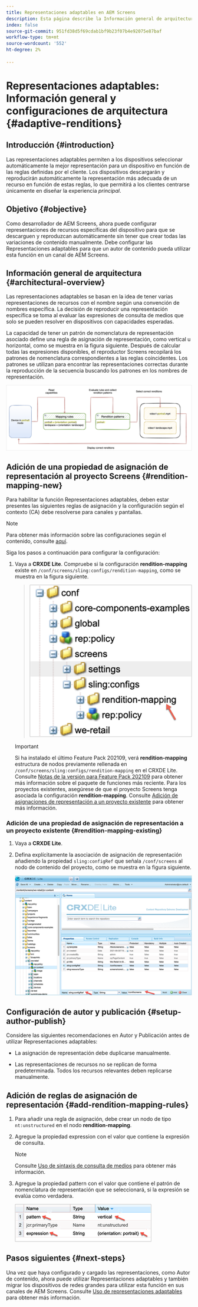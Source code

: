 ```yaml
---
title: Representaciones adaptables en AEM Screens
description: Esta página describe la Información general de arquitectura y las configuraciones para representaciones adaptables en AEM Screens.
index: false
source-git-commit: 951fd38d5f69cdab1bf9b23f07b4e92075e87baf
workflow-type: tm+mt
source-wordcount: '552'
ht-degree: 2%

---
```



# Representaciones adaptables: Información general y configuraciones de arquitectura {#adaptive-renditions}

## Introducción {#introduction}

Las representaciones adaptables permiten a los dispositivos seleccionar automáticamente la mejor representación para un dispositivo en función de las reglas definidas por el cliente. Los dispositivos descargarán y reproducirán automáticamente la representación más adecuada de un recurso en función de estas reglas, lo que permitirá a los clientes centrarse únicamente en diseñar la experiencia *principal*.

## Objetivo {#objective}

Como desarrollador de AEM Screens, ahora puede configurar representaciones de recursos específicas del dispositivo para que se descarguen y reproduzcan automáticamente sin tener que crear todas las variaciones de contenido manualmente. Debe configurar las Representaciones adaptables para que un autor de contenido pueda utilizar esta función en un canal de AEM Screens.

## Información general de arquitectura {#architectural-overview}

Las representaciones adaptables se basan en la idea de tener varias representaciones de recursos con el nombre según una convención de nombres específica. La decisión de reproducir una representación específica se toma al evaluar las expresiones de consulta de medios que solo se pueden resolver en dispositivos con capacidades esperadas.

La capacidad de tener un patrón de nomenclatura de representación asociado define una regla de asignación de representación, como vertical u horizontal, como se muestra en la figura siguiente. Después de calcular todas las expresiones disponibles, el reproductor Screens recopilará los patrones de nomenclatura correspondientes a las reglas coincidentes. Los patrones se utilizan para encontrar las representaciones correctas durante la reproducción de la secuencia buscando los patrones en los nombres de representación.

![image](/help/user-guide/assets/adaptive-renditions/adaptive-renditions.png)

## Adición de una propiedad de asignación de representación al proyecto Screens {#rendition-mapping-new}

Para habilitar la función Representaciones adaptables, deben estar presentes las siguientes reglas de asignación y la configuración según el contexto (CA) debe resolverse para canales y pantallas.

>[!NOTE]
>Para obtener más información sobre las configuraciones según el contenido, consulte [aquí](https://sling.apache.org/documentation/bundles/context-aware-configuration/context-aware-configuration.html).

Siga los pasos a continuación para configurar la configuración:

1. Vaya a **CRXDE Lite**. Compruebe si la configuración **rendition-mapping** existe en `/conf/screens/sling:configs/rendition-mapping`, como se muestra en la figura siguiente.

   >![image](/help/user-guide/assets/adaptive-renditions/mapping-rules1.png)

   >[!IMPORTANT]
   >Si ha instalado el último Feature Pack 202109, verá **rendition-mapping** estructura de nodos previamente rellenada en `/conf/screens/sling:configs/rendition-mapping` en el CRXDE Lite. Consulte [Notas de la versión para Feature Pack 202109](/help/user-guide/release-notes-fp-202109.md) para obtener más información sobre el paquete de funciones más reciente.
   >Para los proyectos existentes, asegúrese de que el proyecto Screens tenga asociada la configuración **rendition-mapping**. Consulte [Adición de asignaciones de representación a un proyecto existente](#rendition-mapping-existing) para obtener más información.

### Adición de una propiedad de asignación de representación a un proyecto existente {#rendition-mapping-existing}

1. Vaya a **CRXDE Lite**.

1. Defina explícitamente la asociación de asignación de representación añadiendo la propiedad `sling:configRef` que señala `/conf/screens` al nodo de contenido del proyecto, como se muestra en la figura siguiente.

   ![image](/help/user-guide/assets/adaptive-renditions/renditon-mapping2.png)


## Configuración de autor y publicación {#setup-author-publish}

Considere las siguientes recomendaciones en Autor y Publicación antes de utilizar Representaciones adaptables:

* La asignación de representación debe duplicarse manualmente.

* Las representaciones de recursos no se replican de forma predeterminada. Todos los recursos relevantes deben replicarse manualmente.

## Adición de reglas de asignación de representación {#add-rendition-mapping-rules}

1. Para añadir una regla de asignación, debe crear un nodo de tipo `nt:unstructured` en el nodo **rendition-mapping**.

1. Agregue la propiedad expression con el valor que contiene la expresión de consulta.

   >[!NOTE]
   >Consulte [Uso de sintaxis de consulta de medios](https://developer.mozilla.org/en-US/docs/Web/CSS/Media_Queries/Using_media_queries) para obtener más información.

1. Agregue la propiedad pattern con el valor que contiene el patrón de nomenclatura de representación que se seleccionará, si la expresión se evalúa como verdadera.

   ![image](/help/user-guide/assets/adaptive-renditions/mapping-rules4.png)


## Pasos siguientes {#next-steps}

Una vez que haya configurado y cargado las representaciones, como Autor de contenido, ahora puede utilizar Representaciones adaptables y también migrar los dispositivos de redes grandes para utilizar esta función en sus canales de AEM Screens. Consulte [Uso de representaciones adaptables](/help/user-guide/using-adaptive-renditions.md) para obtener más información.
